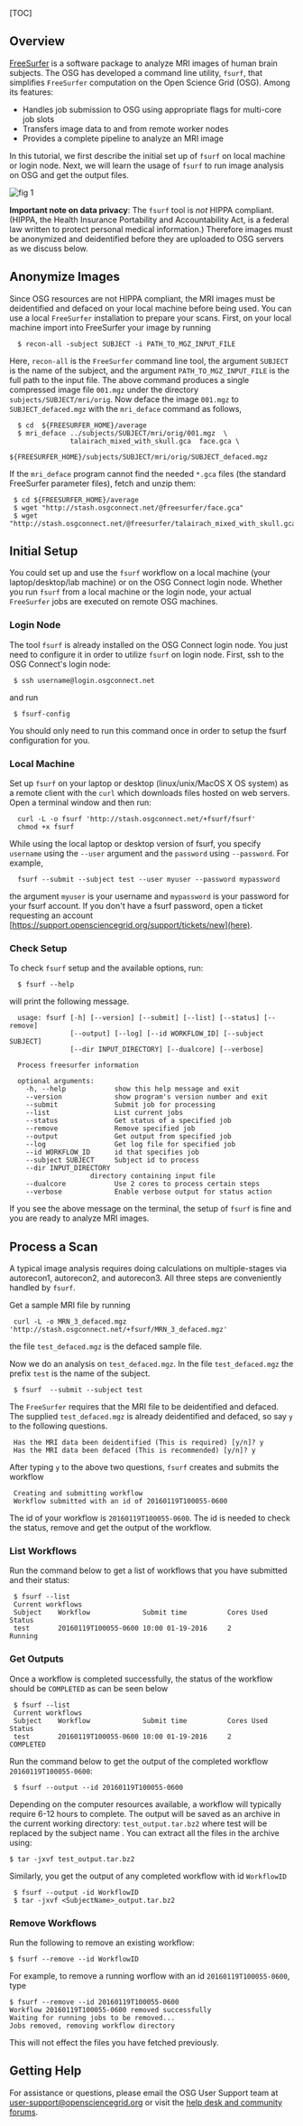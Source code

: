 [title]: - "Image Analysis of Human Brain - FreeSurfer Workflow on OSG"
[TOC]
 
## Overview

[FreeSurfer](http://freesurfer.net/) is a software package to analyze MRI images of human brain subjects. The OSG has developed a command line utility, `fsurf`, that simplifies `FreeSurfer` computation on the Open Science Grid (OSG).  Among its features:

* Handles job submission to OSG using appropriate flags for multi-core job slots
* Transfers image data to and from remote worker nodes
* Provides a complete pipeline to analyze an MRI image 

In this tutorial, we first describe the initial set up of `fsurf` on local machine or login node. Next, we will learn the usage of  `fsurf` to run image analysis on OSG and get the output files. 

![fig 1](https://raw.githubusercontent.com/OSGConnect/tutorial-FreeSurfer/master/Figs/freesurfer_image_from_net.png )

**Important note on data privacy**: The `fsurf` tool is *not* HIPPA compliant. (HIPPA, the Health Insurance Portability and Accountability Act, is a federal law written to protect personal medical information.) Therefore images must be anonymized and deidentified before they are uploaded to OSG servers as we discuss below.

##  Anonymize Images 

Since OSG resources are not HIPPA compliant, the MRI images must be deidentified and defaced on your local machine before being used.  You can use a local `FreeSurfer` installation to prepare your scans. First, on your local machine import into FreeSurfer your image by running

      $ recon-all -subject SUBJECT -i PATH_TO_MGZ_INPUT_FILE

Here, `recon-all` is the `FreeSurfer` command line tool, the argument `SUBJECT` is the name of the subject, and the argument `PATH_TO_MGZ_INPUT_FILE` is the  full path to the input file. The above command produces a single compressed image file `001.mgz`
under the directory `subjects/SUBJECT/mri/orig`. Now deface the image `001.mgz` to `SUBJECT_defaced.mgz` with the `mri_deface` command as follows,

      $ cd  ${FREESURFER_HOME}/average
      $ mri_deface ../subjects/SUBJECT/mri/orig/001.mgz  \
                   talairach_mixed_with_skull.gca  face.gca \
                   ${FREESURFER_HOME}/subjects/SUBJECT/mri/orig/SUBJECT_defaced.mgz

If the `mri_deface` program cannot find the needed `*.gca` files (the standard FreeSurfer parameter files), fetch and unzip them:

     $ cd ${FREESURFER_HOME}/average
     $ wget "http://stash.osgconnect.net/@freesurfer/face.gca"
     $ wget "http://stash.osgconnect.net/@freesurfer/talairach_mixed_with_skull.gca"


##  Initial Setup 

You could set up and use the `fsurf` workflow on a local machine (your laptop/desktop/lab machine) or on the OSG Connect login node. Whether  you run `fsurf` from a local machine or the login node, your actual `FreeSurfer` jobs are executed on remote OSG machines.

###  Login Node

The tool `fsurf` is already installed on the OSG Connect login node. You just need to configure it in order to utilize `fsurf` on 
login node. First, ssh to the OSG Connect's login node:

     $ ssh username@login.osgconnect.net

and run

     $ fsurf-config

You should only need to run this command once in order to setup the fsurf configuration for you.


###  Local Machine 

Set up `fsurf` on your laptop or desktop (linux/unix/MacOS X OS system) as a remote client with the `curl` which downloads files hosted on web servers. Open a terminal window and then run:

      curl -L -o fsurf 'http://stash.osgconnect.net/+fsurf/fsurf'
      chmod +x fsurf 

While using the local laptop or desktop version of fsurf, you  specify `username` using the `--user` argument and the `password` 
using `--password`.  For example,  

      fsurf --submit --subject test --user myuser --password mypassword

the argument `myuser` is your username and `mypassword` is your password for your fsurf account.  If you don't have a fsurf password, open a ticket requesting an account [https://support.opensciencegrid.org/support/tickets/new](here). 

###  Check Setup

To check `fsurf` setup and the available options, run:

      $ fsurf --help

will print the following message. 

      usage: fsurf [-h] [--version] [--submit] [--list] [--status] [--remove]
                   [--output] [--log] [--id WORKFLOW_ID] [--subject SUBJECT]
                   [--dir INPUT_DIRECTORY] [--dualcore] [--verbose]

      Process freesurfer information

      optional arguments:
        -h, --help            show this help message and exit
        --version             show program's version number and exit
        --submit              Submit job for processing
        --list                List current jobs
        --status              Get status of a specified job
        --remove              Remove specified job
        --output              Get output from specified job
        --log                 Get log file for specified job
        --id WORKFLOW_ID      id that specifies job
        --subject SUBJECT     Subject id to process
        --dir INPUT_DIRECTORY
                        directory containing input file
        --dualcore            Use 2 cores to process certain steps
        --verbose             Enable verbose output for status action

If you see the above message on the terminal, the setup of `fsurf` is fine and you are ready to analyze MRI images. 

##  Process a Scan

A typical image analysis requires doing calculations on multiple-stages via autorecon1, autorecon2, and autorecon3.  All three steps are conveniently handled by `fsurf`. 

Get a sample MRI file by running

     curl -L -o MRN_3_defaced.mgz 'http://stash.osgconnect.net/+fsurf/MRN_3_defaced.mgz'

the file `test_defaced.mgz` is the defaced sample file. 

Now we do an analysis on `test_defaced.mgz`. In the file `test_defaced.mgz` the prefix `test` is the name of the subject.


     $ fsurf  --submit --subject test 

The `FreeSurfer` requires that the MRI file to be deidentified and defaced. The supplied `test_defaced.mgz` is already deidentified and defaced, so say `y` to the following questions. 

     Has the MRI data been deidentified (This is required) [y/n]? y
     Has the MRI data been defaced (This is recommended) [y/n]? y

After typing `y` to the above two questions, `fsurf` creates and submits the workflow 

     Creating and submitting workflow
     Workflow submitted with an id of 20160119T100055-0600

The id of your workflow is `20160119T100055-0600`. The id is needed to check the status, remove and get the output of the workflow. 


###  List Workflows

Run the command below to get a list of workflows that you have submitted and their status:

     $ fsurf --list 
     Current workflows
     Subject    Workflow             Submit time          Cores Used      Status    
     test       20160119T100055-0600 10:00 01-19-2016     2               Running   


###  Get Outputs

Once a workflow is completed successfully, the status of the workflow should be `COMPLETED` as can be seen below

     $ fsurf --list 
     Current workflows
     Subject    Workflow             Submit time          Cores Used      Status    
     test       20160119T100055-0600 10:00 01-19-2016     2               COMPLETED   

Run the command below to get the output of the completed workflow `20160119T100055-0600`:
 
     $ fsurf --output --id 20160119T100055-0600

Depending on the computer resources available, a workflow will typically require 6-12 hours to complete.  The output will be saved as an archive in the current working directory: `test_output.tar.bz2` where test will be replaced by the subject name . You can extract all the files in the archive using: 

    $ tar -jxvf test_output.tar.bz2
 
 Similarly, you get the output of any completed  workflow with id `WorkflowID` 
 
     $ fsurf --output -id WorkflowID
     $ tar -jxvf <SubjectName>_output.tar.bz2

###  Remove Workflows

Run the following to remove an existing workflow:
   
    $ fsurf --remove --id WorkflowID

For example, to remove a running worflow with an id `20160119T100055-0600`, type

    $ fsurf --remove --id 20160119T100055-0600
    Workflow 20160119T100055-0600 removed successfully
    Waiting for running jobs to be removed...
    Jobs removed, removing workflow directory

This will not effect the files you have fetched previously.


## Getting Help 
For assistance or questions, please email the OSG User Support team  at [user-support@opensciencegrid.org](mailto:user-support@opensciencegrid.org) or visit the [help desk and community forums](http://support.opensciencegrid.org).



